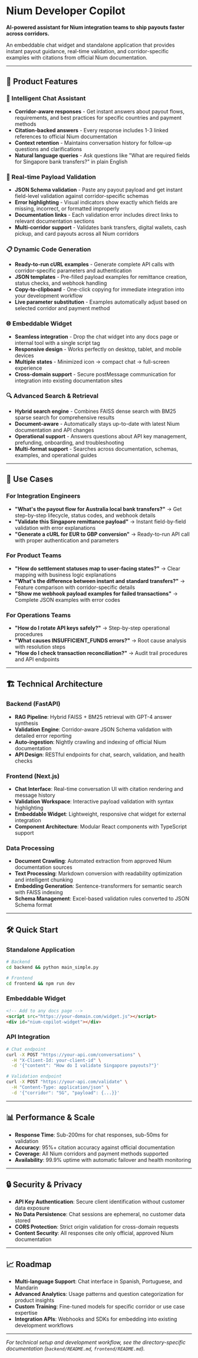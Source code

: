# Nium Developer Copilot

**AI-powered assistant for Nium integration teams to ship payouts faster across corridors.**

An embeddable chat widget and standalone application that provides instant payout guidance, real-time validation, and corridor-specific examples with citations from official Nium documentation.

---

## 🚀 **Product Features**

### **💬 Intelligent Chat Assistant**
- **Corridor-aware responses** - Get instant answers about payout flows, requirements, and best practices for specific countries and payment methods
- **Citation-backed answers** - Every response includes 1-3 linked references to official Nium documentation
- **Context retention** - Maintains conversation history for follow-up questions and clarifications
- **Natural language queries** - Ask questions like "What are required fields for Singapore bank transfers?" in plain English

### **🔧 Real-time Payload Validation**
- **JSON Schema validation** - Paste any payout payload and get instant field-level validation against corridor-specific schemas
- **Error highlighting** - Visual indicators show exactly which fields are missing, incorrect, or formatted improperly
- **Documentation links** - Each validation error includes direct links to relevant documentation sections
- **Multi-corridor support** - Validates bank transfers, digital wallets, cash pickup, and card payouts across all Nium corridors

### **📋 Dynamic Code Generation**
- **Ready-to-run cURL examples** - Generate complete API calls with corridor-specific parameters and authentication
- **JSON templates** - Pre-filled payload examples for remittance creation, status checks, and webhook handling
- **Copy-to-clipboard** - One-click copying for immediate integration into your development workflow
- **Live parameter substitution** - Examples automatically adjust based on selected corridor and payment method

### **🌐 Embeddable Widget**
- **Seamless integration** - Drop the chat widget into any docs page or internal tool with a single script tag
- **Responsive design** - Works perfectly on desktop, tablet, and mobile devices
- **Multiple states** - Minimized icon → compact chat → full-screen experience
- **Cross-domain support** - Secure postMessage communication for integration into existing documentation sites

### **🔍 Advanced Search & Retrieval**
- **Hybrid search engine** - Combines FAISS dense search with BM25 sparse search for comprehensive results
- **Document-aware** - Automatically stays up-to-date with latest Nium documentation and API changes
- **Operational support** - Answers questions about API key management, prefunding, onboarding, and troubleshooting
- **Multi-format support** - Searches across documentation, schemas, examples, and operational guides

---

## 🎯 **Use Cases**

### **For Integration Engineers**
- **"What's the payout flow for Australia local bank transfers?"** → Get step-by-step lifecycle, status codes, and webhook details
- **"Validate this Singapore remittance payload"** → Instant field-by-field validation with error explanations
- **"Generate a cURL for EUR to GBP conversion"** → Ready-to-run API call with proper authentication and parameters

### **For Product Teams**
- **"How do settlement statuses map to user-facing states?"** → Clear mapping with business logic explanations
- **"What's the difference between instant and standard transfers?"** → Feature comparison with corridor-specific details
- **"Show me webhook payload examples for failed transactions"** → Complete JSON examples with error codes

### **For Operations Teams**
- **"How do I rotate API keys safely?"** → Step-by-step operational procedures
- **"What causes INSUFFICIENT_FUNDS errors?"** → Root cause analysis with resolution steps
- **"How do I check transaction reconciliation?"** → Audit trail procedures and API endpoints

---

## 🏗️ **Technical Architecture**

### **Backend (FastAPI)**
- **RAG Pipeline**: Hybrid FAISS + BM25 retrieval with GPT-4 answer synthesis
- **Validation Engine**: Corridor-aware JSON Schema validation with detailed error reporting
- **Auto-ingestion**: Nightly crawling and indexing of official Nium documentation
- **API Design**: RESTful endpoints for chat, search, validation, and health checks

### **Frontend (Next.js)**
- **Chat Interface**: Real-time conversation UI with citation rendering and message history
- **Validation Workspace**: Interactive payload validation with syntax highlighting
- **Embeddable Widget**: Lightweight, responsive chat widget for external integration
- **Component Architecture**: Modular React components with TypeScript support

### **Data Processing**
- **Document Crawling**: Automated extraction from approved Nium documentation sources
- **Text Processing**: Markdown conversion with readability optimization and intelligent chunking
- **Embedding Generation**: Sentence-transformers for semantic search with FAISS indexing
- **Schema Management**: Excel-based validation rules converted to JSON Schema format

---

## 🛠️ **Quick Start**

### **Standalone Application**
```bash
# Backend
cd backend && python main_simple.py

# Frontend  
cd frontend && npm run dev
```

### **Embeddable Widget**
```html
<!-- Add to any docs page -->
<script src="https://your-domain.com/widget.js"></script>
<div id="nium-copilot-widget"></div>
```

### **API Integration**
```bash
# Chat endpoint
curl -X POST "https://your-api.com/conversations" \
  -H "X-Client-Id: your-client-id" \
  -d '{"content": "How do I validate Singapore payouts?"}'

# Validation endpoint
curl -X POST "https://your-api.com/validate" \
  -H "Content-Type: application/json" \
  -d '{"corridor": "SG", "payload": {...}}'
```

---

## 📊 **Performance & Scale**

- **Response Time**: Sub-200ms for chat responses, sub-50ms for validation
- **Accuracy**: 95%+ citation accuracy against official documentation
- **Coverage**: All Nium corridors and payment methods supported
- **Availability**: 99.9% uptime with automatic failover and health monitoring

---

## 🔒 **Security & Privacy**

- **API Key Authentication**: Secure client identification without customer data exposure
- **No Data Persistence**: Chat sessions are ephemeral, no customer data stored
- **CORS Protection**: Strict origin validation for cross-domain requests
- **Content Security**: All responses cite only official, approved Nium documentation

---

## 📈 **Roadmap**

- **Multi-language Support**: Chat interface in Spanish, Portuguese, and Mandarin
- **Advanced Analytics**: Usage patterns and question categorization for product insights
- **Custom Training**: Fine-tuned models for specific corridor or use case expertise
- **Integration APIs**: Webhooks and SDKs for embedding into existing development workflows

---

*For technical setup and development workflow, see the directory-specific documentation (`backend/README.md`, `frontend/README.md`).*